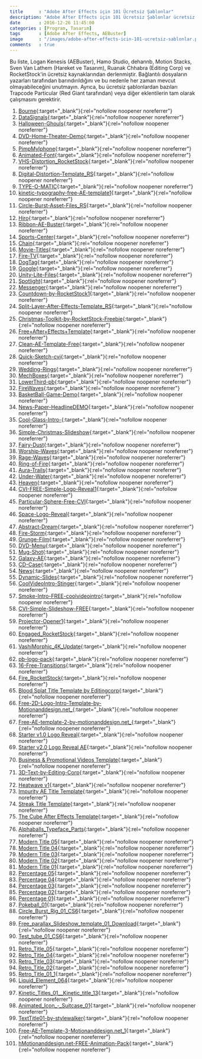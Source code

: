 ```yaml
---
title      : "Adobe After Effects için 101 Ücretsiz Şablonlar"
description: "Adobe After Effects için 101 Ücretsiz Şablonlar ücretsiz kaynaklardan derlenmiştir."
date       : 2016-12-26 11:45:00
categories : [Program, Tasarım]
tags       : [Adobe After Effects, AEBuster]
image      : "/images/adobe-after-effects-icin-101-ucretsiz-sablonlar.png"
comments   : true
---
```


Bu liste, Logan Kenesis (AEBuster), Hamo Studio, dehannb, Motion Stacks, Sven Van Lathem (Hareket ve Tasarım), Ruanak Chhabra (Editing Corp) ve RocketStock'in ücretsiz kaynaklarından derlenmiştir. Bağlantılı dosyaların yazarları tarafından barındırıldığını ve bu nedenle her zaman mevcut olmayabileceğini unutmayın. Ayrıca, bu ücretsiz şablonlardan bazıları Trapcode Particular (Red Giant tarafından) veya diğer eklentilerin tam olarak çalışmasını gerektirir.

1. [Bourne](https://bit.ly/3lcBwBi){:target="_blank"}{:rel="nofollow noopener noreferrer"}
2. [DataSignals](https://bit.ly/3fNcGGZ){:target="_blank"}{:rel="nofollow noopener noreferrer"}
3. [Halloween-Ghouls](https://bit.ly/2Vii5w8){:target="_blank"}{:rel="nofollow noopener noreferrer"}
4. [DVD-Home-Theater-Demo](https://bit.ly/36ivBpZ){:target="_blank"}{:rel="nofollow noopener noreferrer"}
5. [PimpMyIphone](https://bit.ly/39qKtVa){:target="_blank"}{:rel="nofollow noopener noreferrer"}
6. [Animated-Font](https://bit.ly/37xAFqb){:target="_blank"}{:rel="nofollow noopener noreferrer"}
7. [VHS-Distortion_RocketStock](https://bit.ly/33oFpNy){:target="_blank"}{:rel="nofollow noopener noreferrer"}
8. [Digital-Distortion-Template_RS](https://bit.ly/3lni0BX){:target="_blank"}{:rel="nofollow noopener noreferrer"}
9. [TYPE-O-MATIC](https://bit.ly/37j4wSN){:target="_blank"}{:rel="nofollow noopener noreferrer"}
10. [kinetic-typography-free-AE-template1](https://bit.ly/33um65s){:target="_blank"}{:rel="nofollow noopener noreferrer"}
11. [Circle-Burst-Asset-Files_RS](https://bit.ly/2JiZJcb){:target="_blank"}{:rel="nofollow noopener noreferrer"}
12. [Hiro](https://bit.ly/2VhaQoi){:target="_blank"}{:rel="nofollow noopener noreferrer"}
13. [Ribbon-AE-Buster](https://bit.ly/2JmNnzp){:target="_blank"}{:rel="nofollow noopener noreferrer"}
14. [Sports-Center](https://bit.ly/36mSaKt){:target="_blank"}{:rel="nofollow noopener noreferrer"}
15. [Chain](https://bit.ly/36mSb0Z){:target="_blank"}{:rel="nofollow noopener noreferrer"}
16. [Movie-Titles](https://bit.ly/39pSiur){:target="_blank"}{:rel="nofollow noopener noreferrer"}
17. [Fire-TV](https://bit.ly/3qdJuh2){:target="_blank"}{:rel="nofollow noopener noreferrer"}
18. [DogTag](https://bit.ly/3fKjLbv){:target="_blank"}{:rel="nofollow noopener noreferrer"}
19. [Google](https://bit.ly/33tDIhH){:target="_blank"}{:rel="nofollow noopener noreferrer"}
20. [Unity-Lite-Files](https://bit.ly/39qKF6Q){:target="_blank"}{:rel="nofollow noopener noreferrer"}
21. [Spotlight](https://bit.ly/3fLcGax){:target="_blank"}{:rel="nofollow noopener noreferrer"}
22. [Messenger](https://bit.ly/3o4c2I6){:target="_blank"}{:rel="nofollow noopener noreferrer"}
23. [Countdown-by-RocketStock1](https://bit.ly/3fJkgm6){:target="_blank"}{:rel="nofollow noopener noreferrer"}
24. [Split-Layer-After-Effects-Template_RS](https://bit.ly/36mSbhv){:target="_blank"}{:rel="nofollow noopener noreferrer"}
25. [Christmas-Toolkit-by-RocketStock-Freebie](https://bit.ly/3ll7Odn){:target="_blank"}{:rel="nofollow noopener noreferrer"}
26. [Free+After+Effects+Template](https://bit.ly/36gZhUl){:target="_blank"}{:rel="nofollow noopener noreferrer"}
27. [Clean-AE-Template-Free](https://bit.ly/3fKukv7){:target="_blank"}{:rel="nofollow noopener noreferrer"}
28. [Quick-Sketch-cvi](https://bit.ly/2HS1PiC){:target="_blank"}{:rel="nofollow noopener noreferrer"}
29. [Wedding-Rings](https://bit.ly/3ljRk5k){:target="_blank"}{:rel="nofollow noopener noreferrer"}
30. [MechBoxes](https://bit.ly/3miDD7P){:target="_blank"}{:rel="nofollow noopener noreferrer"}
31. [LowerThird-pb](https://bit.ly/3lg9SmR){:target="_blank"}{:rel="nofollow noopener noreferrer"}
32. [FireWaves](https://bit.ly/39r7RSr){:target="_blank"}{:rel="nofollow noopener noreferrer"}
33. [BasketBall-Game-Demo](https://bit.ly/37mlgZH){:target="_blank"}{:rel="nofollow noopener noreferrer"}
34. [News-Paper-HeadlineDEMO](https://bit.ly/36fOVV0){:target="_blank"}{:rel="nofollow noopener noreferrer"}
35. [Cool-Glass-Intro-](https://bit.ly/33tE3AZ){:target="_blank"}{:rel="nofollow noopener noreferrer"}
36. [Simple-Christmas-Slideshow](https://bit.ly/3miDCRj){:target="_blank"}{:rel="nofollow noopener noreferrer"}
37. [Fairy-Dust](https://bit.ly/36jJ54I){:target="_blank"}{:rel="nofollow noopener noreferrer"}
38. [Worship-Waves](https://bit.ly/36iNdlS){:target="_blank"}{:rel="nofollow noopener noreferrer"}
39. [Rage-Waves](https://bit.ly/3mk7zRb){:target="_blank"}{:rel="nofollow noopener noreferrer"}
40. [Ring-of-Fire](https://bit.ly/3nYovgu){:target="_blank"}{:rel="nofollow noopener noreferrer"}
41. [Aura-Trails](https://bit.ly/2KPVy8d){:target="_blank"}{:rel="nofollow noopener noreferrer"}
42. [Under-Water](https://bit.ly/3lmpyF8){:target="_blank"}{:rel="nofollow noopener noreferrer"}
43. [Heaven](https://bit.ly/3ljrhLF){:target="_blank"}{:rel="nofollow noopener noreferrer"}
44. [CVI-FREE-Simple-Logo-Reveal1](https://bit.ly/2JtInsE){:target="_blank"}{:rel="nofollow noopener noreferrer"}
45. [Particular-Sphere-Free-CVI](https://bit.ly/33tru8V){:target="_blank"}{:rel="nofollow noopener noreferrer"}
46. [Space-Logo-Reveal](https://bit.ly/3liLv8b){:target="_blank"}{:rel="nofollow noopener noreferrer"}
47. [Abstract-Dream](https://bit.ly/2JmSAqY){:target="_blank"}{:rel="nofollow noopener noreferrer"}
48. [Fire-Storm](https://bit.ly/3nYow42){:target="_blank"}{:rel="nofollow noopener noreferrer"}
49. [Grunge-Film](https://bit.ly/36gZirn){:target="_blank"}{:rel="nofollow noopener noreferrer"}
50. [DVD-Menu](https://bit.ly/39tNzYD){:target="_blank"}{:rel="nofollow noopener noreferrer"}
51. [Mug-Shot](https://bit.ly/36jAGhT){:target="_blank"}{:rel="nofollow noopener noreferrer"}
52. [Galaxy-AE](https://bit.ly/3mwG9rv){:target="_blank"}{:rel="nofollow noopener noreferrer"}
53. [CD-Case](https://bit.ly/2JtIbJW){:target="_blank"}{:rel="nofollow noopener noreferrer"}
54. [News](https://bit.ly/3miiieY){:target="_blank"}{:rel="nofollow noopener noreferrer"}
55. [Dynamic-Slides](https://bit.ly/36fXbnW){:target="_blank"}{:rel="nofollow noopener noreferrer"}
56. [CoolVideoIntro-Stinger](https://bit.ly/2VcReSa){:target="_blank"}{:rel="nofollow noopener noreferrer"}
57. [Smoke-Intro-FREE-coolvideointro](https://bit.ly/3mprEWo){:target="_blank"}{:rel="nofollow noopener noreferrer"}
58. [CVI-Simple-Slideshow-FREE](https://bit.ly/33pUu1l){:target="_blank"}{:rel="nofollow noopener noreferrer"}
59. [Projector-Opener1](https://bit.ly/3fSUdsD){:target="_blank"}{:rel="nofollow noopener noreferrer"}
60. [Engaged_RocketStock](https://bit.ly/33rOIMz){:target="_blank"}{:rel="nofollow noopener noreferrer"}
61. [VashiMorphic_4K_Update](https://bit.ly/33trupr){:target="_blank"}{:rel="nofollow noopener noreferrer"}
62. [pb-logo-pack](https://bit.ly/3lmpzca){:target="_blank"}{:rel="nofollow noopener noreferrer"}
63. [16-Free-Transitions](https://bit.ly/36iwleL){:target="_blank"}{:rel="nofollow noopener noreferrer"}
64. [Fire_RocketStock](https://bit.ly/3ld6ycc){:target="_blank"}{:rel="nofollow noopener noreferrer"}
65. [Blood Splat Title Template by Editingcorp](https://bit.ly/2ViiKh6){:target="_blank"}{:rel="nofollow noopener noreferrer"}
66. [Free-2D-Logo-Intro-Template-by-Motionanddesign.net_](https://bit.ly/2VfNek4){:target="_blank"}{:rel="nofollow noopener noreferrer"}
67. [Free-AE-template-2-by-motionanddesign.net_](https://bit.ly/3fQfS4D){:target="_blank"}{:rel="nofollow noopener noreferrer"}
68. [Starter v1.0 Logo Reveal](https://bit.ly/36jJdBe){:target="_blank"}{:rel="nofollow noopener noreferrer"}
69. [Starter v2.0 Logo Reveal AE](https://bit.ly/3mirNe9){:target="_blank"}{:rel="nofollow noopener noreferrer"}
70. [Business &amp; Promotional Videos Template](https://bit.ly/2J9JApC){:target="_blank"}{:rel="nofollow noopener noreferrer"}
71. [3D-Text-by-Editing-Corp](https://bit.ly/3liLvVJ){:target="_blank"}{:rel="nofollow noopener noreferrer"}
72. [Heatwave v1](https://bit.ly/36g0ewe){:target="_blank"}{:rel="nofollow noopener noreferrer"}
73. [Impurity AE Title Template](https://bit.ly/3mjTEKS){:target="_blank"}{:rel="nofollow noopener noreferrer"}
74. [Streak Title Template](https://bit.ly/2VgKoeK){:target="_blank"}{:rel="nofollow noopener noreferrer"}
75. [The Cube After Effects Template](https://bit.ly/3lhhjKz){:target="_blank"}{:rel="nofollow noopener noreferrer"}
76. [Alphaballs_Typeface_Parts](https://bit.ly/2VevIfX){:target="_blank"}{:rel="nofollow noopener noreferrer"}
77. [Modern Title 05](https://bit.ly/39mcMUZ){:target="_blank"}{:rel="nofollow noopener noreferrer"}
78. [Modern Title 04](https://bit.ly/3fMZ1jp){:target="_blank"}{:rel="nofollow noopener noreferrer"}
79. [Modern Title 03](https://bit.ly/3nZMZpw){:target="_blank"}{:rel="nofollow noopener noreferrer"}
80. [Modern Title 02](https://bit.ly/2JtIogc){:target="_blank"}{:rel="nofollow noopener noreferrer"}
81. [Modern Title 01](https://bit.ly/33qNIrT){:target="_blank"}{:rel="nofollow noopener noreferrer"}
82. [Percentage 05](https://bit.ly/37i7ib5){:target="_blank"}{:rel="nofollow noopener noreferrer"}
83. [Percentage 04](https://bit.ly/3fNlWLe){:target="_blank"}{:rel="nofollow noopener noreferrer"}
84. [Percentage 03](https://bit.ly/2Vs5gQl){:target="_blank"}{:rel="nofollow noopener noreferrer"}
85. [Percentage 02](https://bit.ly/39r7SWv){:target="_blank"}{:rel="nofollow noopener noreferrer"}
86. [Percentage 01](https://bit.ly/36goKNO){:target="_blank"}{:rel="nofollow noopener noreferrer"}
87. [Pokeball_01](https://bit.ly/37hnkCb){:target="_blank"}{:rel="nofollow noopener noreferrer"}
88. [Circle_Burst_Rig_01_CS6](https://bit.ly/2HOudSJ){:target="_blank"}{:rel="nofollow noopener noreferrer"}
89. [Free_parallax_Slideshow_template_01_Download](https://bit.ly/3lkqn1a){:target="_blank"}{:rel="nofollow noopener noreferrer"}
90. [Test_tube_01_CS6](https://bit.ly/3leVBqJ){:target="_blank"}{:rel="nofollow noopener noreferrer"}
91. [Retro_Title_05](https:/"/bit.ly/2Ver7dN){:target="_blank"}{:rel="nofollow noopener noreferrer"}
92. [Retro_Title_04](https://bit.ly/39nCvw3){:target="_blank"}{:rel="nofollow noopener noreferrer"}
93. [Retro_Title_03](https://bit.ly/3mirNuF){:target="_blank"}{:rel="nofollow noopener noreferrer"}
94. [Retro_Title_02](https://bit.ly/3fOwoC4){:target="_blank"}{:rel="nofollow noopener noreferrer"}
95. [Retro_Title_01_1](https://bit.ly/33oWeYu){:target="_blank"}{:rel="nofollow noopener noreferrer"}
96. [Liquid_Element_064](https://bit.ly/2Jtux9J){:target="_blank"}{:rel="nofollow noopener noreferrer"}
97. [Kinetic_Titles_01__Kinetic_title_13](https://bit.ly/39kl6oa){:target="_blank"}{:rel="nofollow noopener noreferrer"}
98. [Animated_Icon_-_Suitcase_01](https://bit.ly/3fPAHxk){:target="_blank"}{:rel="nofollow noopener noreferrer"}
99. [TextTitle01-by-stylewalker](https://bit.ly/3fKup1I){:target="_blank"}{:rel="nofollow noopener noreferrer"}
100. [Free-AE-Template-3-Motionanddesign.net_1](https://bit.ly/3mi1tAE){:target="_blank"}{:rel="nofollow noopener noreferrer"}
101. [hMotionanddesign.net-FREE-Animation-Pack](https://bit.ly/3ock3uN){:target="_blank"}{:rel="nofollow noopener noreferrer"}